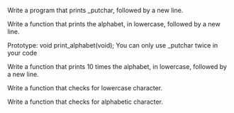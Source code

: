 Write a program that prints _putchar, followed by a new line.

Write a function that prints the alphabet, in lowercase, followed by a new line.

Prototype: void print_alphabet(void);
You can only use _putchar twice in your code

Write a function that prints 10 times the alphabet, in lowercase, followed by a new line.

Write a function that checks for lowercase character.

Write a function that checks for alphabetic character.
